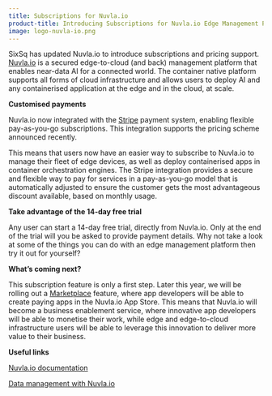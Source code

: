 ```yaml
---
title: Subscriptions for Nuvla.io
product-title: Introducing Subscriptions for Nuvla.io Edge Management Platform
image: logo-nuvla-io.png
---
```


SixSq has updated Nuvla.io to introduce subscriptions and pricing support. [Nuvla.io](https://nuvla.io/ui/welcome) is a secured edge-to-cloud (and back) management platform that enables near-data AI for a connected world. The container native platform supports all forms of cloud infrastructure and allows users to deploy AI and any containerised application at the edge and in the cloud, at scale.


**Customised payments**

Nuvla.io now integrated with the [Stripe](https://stripe.com/en-ch) payment system, enabling flexible pay-as-you-go subscriptions. This integration supports the pricing scheme announced recently.

This means that users now have an easier way to subscribe to Nuvla.io to manage their fleet of edge devices, as well as deploy containerised apps in container orchestration engines. The Stripe integration provides a secure and flexible way to pay for services in a pay-as-you-go model that is automatically adjusted to ensure the customer gets the most advantageous discount available, based on monthly usage.

**Take advantage of the 14-day free trial**

Any user can start a 14-day free trial, directly from Nuvla.io. Only at the end of the trial will you be asked to provide payment details. Why not take a look at some of the things you can do with an edge management platform then try it out for yourself?

**What’s coming next?**

This subscription feature is only a first step. Later this year, we will be rolling out a [Marketplace](https://nuvla.io/marketplace) feature, where app developers will be able to create paying apps in the Nuvla.io App Store. This means that Nuvla.io will become a business enablement service, where innovative app developers will be able to monetise their work, while edge and edge-to-cloud infrastructure users will be able to leverage this innovation to deliver more value to their business.

**Useful links**

[Nuvla.io documentation](https://docs.nuvla.io/) 

[Data management with Nuvla.io](https://media.sixsq.com/blog/data-management-with-nuvla.io)